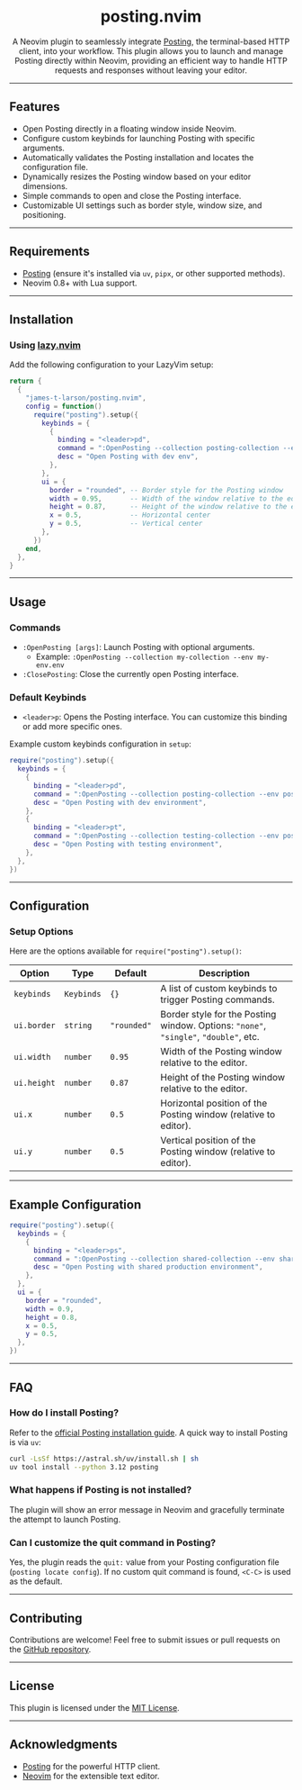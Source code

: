 <h1 align="center">posting.nvim</h1>

<p align="center">
  A Neovim plugin to seamlessly integrate <a href="https://posting.sh">Posting</a>, the terminal-based HTTP client, into your workflow.
This plugin allows you to launch and manage Posting directly within Neovim, providing an efficient way to handle HTTP requests and responses without leaving your editor. 
</p>


---

## Features

- Open Posting directly in a floating window inside Neovim.
- Configure custom keybinds for launching Posting with specific arguments.
- Automatically validates the Posting installation and locates the configuration file.
- Dynamically resizes the Posting window based on your editor dimensions.
- Simple commands to open and close the Posting interface.
- Customizable UI settings such as border style, window size, and positioning.

---

## Requirements

- [Posting](https://posting.sh) (ensure it's installed via `uv`, `pipx`, or other supported methods).
- Neovim 0.8+ with Lua support.

---

## Installation

### Using [lazy.nvim](https://github.com/folke/lazy.nvim)

Add the following configuration to your LazyVim setup:

```lua
return {
  {
    "james-t-larson/posting.nvim",
    config = function()
      require("posting").setup({
        keybinds = {
          {
            binding = "<leader>pd",
            command = ":OpenPosting --collection posting-collection --env posting-envs/staging.env<CR>",
            desc = "Open Posting with dev env",
          },
        },
        ui = {
          border = "rounded", -- Border style for the Posting window
          width = 0.95,       -- Width of the window relative to the editor
          height = 0.87,      -- Height of the window relative to the editor
          x = 0.5,            -- Horizontal center
          y = 0.5,            -- Vertical center
        },
      })
    end,
  },
}
```

---

## Usage

### Commands

- `:OpenPosting [args]`: Launch Posting with optional arguments.
  - Example: `:OpenPosting --collection my-collection --env my-env.env`
- `:ClosePosting`: Close the currently open Posting interface.

### Default Keybinds

- `<leader>p`: Opens the Posting interface. You can customize this binding or add more specific ones.

Example custom keybinds configuration in `setup`:

```lua
require("posting").setup({
  keybinds = {
    {
      binding = "<leader>pd",
      command = ":OpenPosting --collection posting-collection --env posting-envs/staging.env<CR>",
      desc = "Open Posting with dev environment",
    },
    {
      binding = "<leader>pt",
      command = ":OpenPosting --collection testing-collection --env posting-envs/testing.env<CR>",
      desc = "Open Posting with testing environment",
    },
  },
})
```

---

## Configuration

### Setup Options

Here are the options available for `require("posting").setup()`:

| Option          | Type        | Default          | Description                                                                 |
|------------------|-------------|------------------|-----------------------------------------------------------------------------|
| `keybinds`       | `Keybinds`  | `{}`             | A list of custom keybinds to trigger Posting commands.                      |
| `ui.border`      | `string`    | `"rounded"`      | Border style for the Posting window. Options: `"none"`, `"single"`, `"double"`, etc. |
| `ui.width`       | `number`    | `0.95`           | Width of the Posting window relative to the editor.                         |
| `ui.height`      | `number`    | `0.87`           | Height of the Posting window relative to the editor.                        |
| `ui.x`           | `number`    | `0.5`            | Horizontal position of the Posting window (relative to editor).             |
| `ui.y`           | `number`    | `0.5`            | Vertical position of the Posting window (relative to editor).               |

---

## Example Configuration

```lua
require("posting").setup({
  keybinds = {
    {
      binding = "<leader>ps",
      command = ":OpenPosting --collection shared-collection --env shared-envs/prod.env<CR>",
      desc = "Open Posting with shared production environment",
    },
  },
  ui = {
    border = "rounded",
    width = 0.9,
    height = 0.8,
    x = 0.5,
    y = 0.5,
  },
})
```

---

## FAQ

### How do I install Posting?
Refer to the [official Posting installation guide](https://posting.sh/guide#installation). A quick way to install Posting is via `uv`:

```bash
curl -LsSf https://astral.sh/uv/install.sh | sh
uv tool install --python 3.12 posting
```

### What happens if Posting is not installed?
The plugin will show an error message in Neovim and gracefully terminate the attempt to launch Posting.

### Can I customize the quit command in Posting?
Yes, the plugin reads the `quit:` value from your Posting configuration file (`posting locate config`). If no custom quit command is found, `<C-C>` is used as the default.

---

## Contributing

Contributions are welcome! Feel free to submit issues or pull requests on the [GitHub repository](https://github.com/your-username/posting.nvim).

---

## License

This plugin is licensed under the [MIT License](LICENSE).

---

## Acknowledgments

- [Posting](https://posting.sh) for the powerful HTTP client.
- [Neovim](https://neovim.io) for the extensible text editor.
